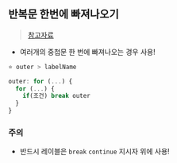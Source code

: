 ## 반복문 한번에 빠져나오기
> [참고자료](https://ko.javascript.info/while-for#ref-347)
- 여러개의 중첩문 한 번에 빠져나오는 경우 사용!


```js
⭐ outer > labelName

outer: for (...) {
  for (...) {
    if(조건) break outer 
  }
}
```
### 주의
- 반드시 레이블은 `break` `continue` 지시자 위에 사용!
